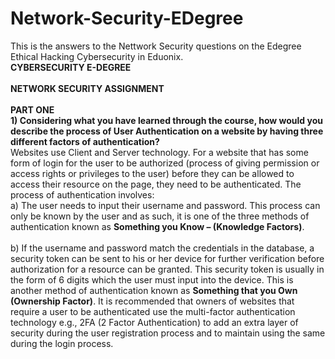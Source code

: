# Network-Security-EDegree
This is the answers to the Nettwork Security questions on the Edegree Ethical Hacking Cybersecurity in Eduonix.<br>
<b>CYBERSECURITY E-DEGREE</b><br><br>
<b>NETWORK SECURITY ASSIGNMENT</b><br><br>
<b>PART ONE</b><br>
<b>1) Considering what you have learned through the course, how would you describe the process of User Authentication on a website by having three different factors of authentication?</b><br>
Websites use Client and Server technology. For a website that has some form of login for the user to be authorized (process of giving permission or access rights or privileges to the user) before they can be allowed to access their resource on the page, they need to be authenticated.
The process of authentication involves:<br>
a) The user needs to input their username and password. This process can only be known by the user and as such, it is one of the three methods of authentication known as <b>Something you Know – (Knowledge Factors)</b>.<br><br>
b) If the username and password match the credentials in the database, a security token can be sent to his or her device for further verification before authorization for a resource can be granted. This security token is usually in the form of 6 digits which the user must input into the device. This is another method of authentication known as <b>Something that you Own (Ownership Factor)</b>. It is recommended that owners of websites that require a user to be authenticated use the multi-factor authentication technology e.g., 2FA (2 Factor Authentication) to add an extra layer of security during the user registration process and to maintain using the same during the login process.
